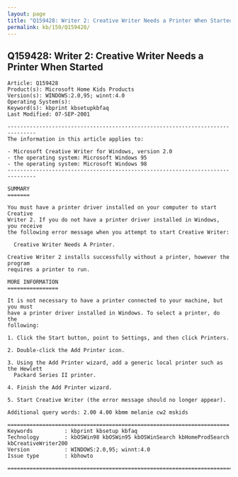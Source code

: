 ```yaml
---
layout: page
title: "Q159428: Writer 2: Creative Writer Needs a Printer When Started"
permalink: kb/159/Q159428/
---
```


## Q159428: Writer 2: Creative Writer Needs a Printer When Started

	Article: Q159428
	Product(s): Microsoft Home Kids Products
	Version(s): WINDOWS:2.0,95; winnt:4.0
	Operating System(s): 
	Keyword(s): kbprint kbsetupkbfaq
	Last Modified: 07-SEP-2001
	
	-------------------------------------------------------------------------------
	The information in this article applies to:
	
	- Microsoft Creative Writer for Windows, version 2.0 
	- the operating system: Microsoft Windows 95 
	- the operating system: Microsoft Windows 98 
	-------------------------------------------------------------------------------
	
	SUMMARY
	=======
	
	You must have a printer driver installed on your computer to start Creative
	Writer 2. If you do not have a printer driver installed in Windows, you receive
	the following error message when you attempt to start Creative Writer:
	
	  Creative Writer Needs A Printer.
	
	Creative Writer 2 installs successfully without a printer, however the program
	requires a printer to run.
	
	MORE INFORMATION
	================
	
	It is not necessary to have a printer connected to your machine, but you must
	have a printer driver installed in Windows. To select a printer, do the
	following:
	
	1. Click the Start button, point to Settings, and then click Printers.
	
	2. Double-click the Add Printer icon.
	
	3. Using the Add Printer wizard, add a generic local printer such as the Hewlett
	  Packard Series II printer.
	
	4. Finish the Add Printer wizard.
	
	5. Start Creative Writer (the error message should no longer appear).
	
	Additional query words: 2.00 4.00 kbmm melanie cw2 mskids
	
	======================================================================
	Keywords          : kbprint kbsetup kbfaq
	Technology        : kbOSWin98 kbOSWin95 kbOSWinSearch kbHomeProdSearch kbCreativeWriter200
	Version           : WINDOWS:2.0,95; winnt:4.0
	Issue type        : kbhowto
	
	=============================================================================
	
